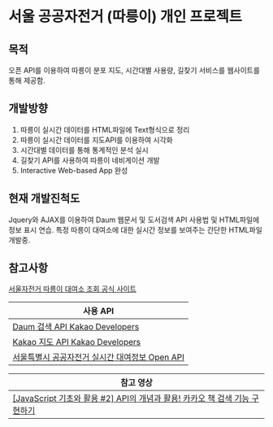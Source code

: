 # 서울 공공자전거 (따릉이) 개인 프로젝트

## 목적
오픈 API를 이용하여 따릉이 분포 지도, 시간대별 사용량, 길찾기 서비스를 웹사이트를 통해 제공함.


## 개발방향
1. 따릉이 실시간 데이터를 HTML파일에 Text형식으로 정리
2. 따릉이 실시간 데이터를 지도API를 이용하여 시각화
3. 시간대별 데이터를 통해 통계적인 분석 실시
4. 길찾기 API를 사용하여 따릉이 네비게이션 개발
5. Interactive Web-based App 완성


## 현재 개발진척도
Jquery와 AJAX를 이용하여 Daum 웹문서 및 도서검색 API 사용법 및 HTML파일에 정보 표시 연습.
특정 따릉이 대여소에 대한 실시간 정보를 보여주는 간단한 HTML파일 개발중.

## 참고사항

[서울자전거 따릉이 대여소 조회 공식 사이트](https://www.bikeseoul.com/app/station/moveStationRealtimeStatus.do)

| 사용 API                                                                                                     |
| ----------------------------------------------------------------------------------------------------------- |
| [Daum 검색 API Kakao Developers](https://developers.kakao.com/docs/latest/ko/daum-search/dev-guide)          |
| [Kakao 지도 API Kakao Developers](https://apis.map.kakao.com/web/guide/)                                     |
| [서울특별시 공공자전거 실시간 대여정보 Open API](http://data.seoul.go.kr/dataList/OA-15493/A/1/datasetView.do#)    |

| 참고 영상                                                                                                                |
| ----------------------------------------------------------------------------------------------------------------------- |
| [[JavaScript 기초와 활용 #2] API의 개념과 활용! 카카오 책 검색 기능 구현하기](https://www.youtube.com/watch?v=QPEUU89AOg8&list=PLU9-uwewPMe0ynomccdrAX2CtVbahN4hD&index=10) |
